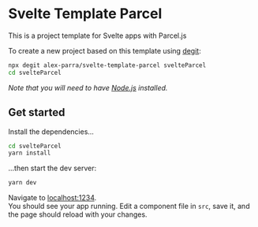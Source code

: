 # Svelte Template Parcel

This is a project template for Svelte apps with Parcel.js  

To create a new project based on this template using [degit](https://github.com/Rich-Harris/degit):

```bash
npx degit alex-parra/svelte-template-parcel svelteParcel
cd svelteParcel
```

*Note that you will need to have [Node.js](https://nodejs.org) installed.*

## Get started

Install the dependencies...

```bash
cd svelteParcel
yarn install
```

...then start the dev server:

```bash
yarn dev
```

Navigate to [localhost:1234](http://localhost:1234).  
You should see your app running. Edit a component file in `src`, save it, and the page should reload with your changes.
